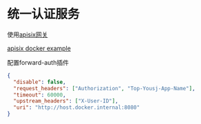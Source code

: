 # 统一认证服务

使用[apisix网关](https://apisix.apache.org/zh/)

[apisix docker example](https://github.com/apache/apisix-docker/tree/master/example)

配置forward-auth插件
```json
{
  "disable": false,
  "request_headers": ["Authorization", "Top-Yousj-App-Name"],
  "timeout": 60000,
  "upstream_headers": ["X-User-ID"],
  "uri": "http://host.docker.internal:8080"
}
```
